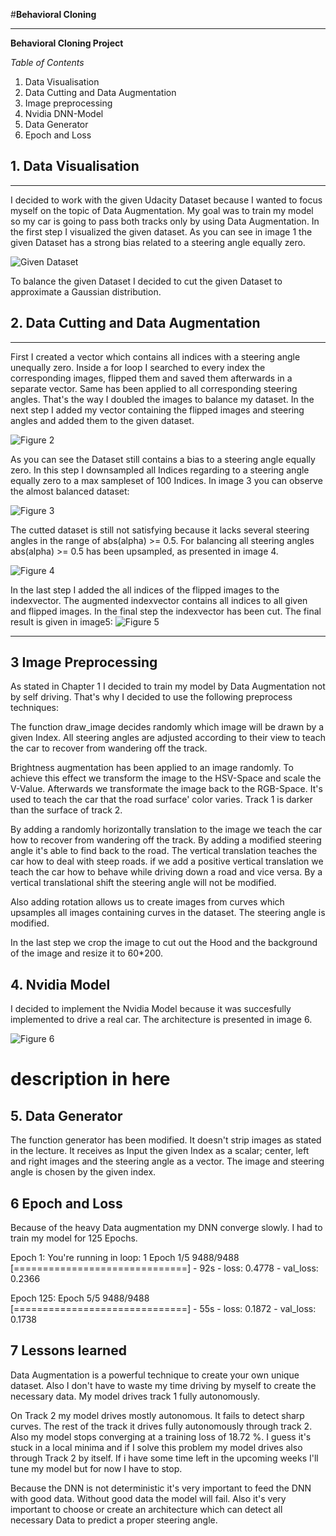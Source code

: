 #**Behavioral Cloning** 

---

**Behavioral Cloning Project**

*Table of Contents*

 1. Data Visualisation
 2. Data Cutting and Data Augmentation
 3. Image preprocessing
 4. Nvidia DNN-Model
 5. Data Generator
 6. Epoch and Loss


## 1. Data Visualisation
---
I decided to work with the given Udacity Dataset because I wanted to focus myself on the topic of Data Augmentation. My goal was to train my model so my car is going to pass both tracks only by using Data Augmentation.
In the first step I visualized the given dataset. As you can see in image 1 the given Dataset has a strong bias related to a steering angle equally zero.

![Given Dataset](examples/givendataset.png?raw=true)

To balance the given Dataset I decided to cut the given Dataset to approximate a Gaussian distribution.

## 2. Data Cutting and Data Augmentation
---
First I created a vector which contains all indices with a steering angle unequally zero. Inside a for loop I searched to every index the corresponding images, flipped them and saved them afterwards in a separate vector. Same has been applied to all corresponding steering angles. That's the way I doubled the images to balance my dataset. In the next step I added my vector containing the flipped images and steering angles and added them to the given dataset. 

![Figure 2](/xamples/augmented_Dataset.png?raw=true)

As you can see the Dataset still contains a bias to a steering angle equally zero. In this step I downsampled all Indices regarding to a steering angle equally zero to a max sampleset of 100 Indices.
In image 3 you can observe the almost balanced dataset:

![Figure 3](examples/Almost_balanced.png?raw=true)

The cutted dataset is still not satisfying because it lacks several steering angles in the range of abs(alpha) >= 0.5. For balancing all steering angles abs(alpha) >= 0.5 has been upsampled, as presented in image 4.

![Figure 4](examples/upsample.png?raw=true)

In the last step I added the all indices of the flipped images to the indexvector. The augmented indexvector contains all indices to all given and flipped images. In the final step the indexvector has been cut. The final result is given in image5:
![Figure 5](examples/finalcut.png?raw=true)

---
## 3 Image Preprocessing
As stated in Chapter 1 I decided to train my model by Data Augmentation not by self driving. That's why I decided to use the following preprocess techniques:

The function draw_image decides randomly which image will be drawn by a given Index. All steering angles are adjusted according to their view to teach the car to recover from wandering off the track.


Brightness augmentation has been applied to an image randomly. To achieve this effect we transform the image to the HSV-Space and scale the V-Value. Afterwards we transformate the image back to the RGB-Space. It's used to teach the car that the road surface' color varies. Track 1 is darker than the surface of track 2.

By adding a randomly  horizontally translation to the image we teach the car how to recover from wandering off the track. By adding a modified steering angle it's able to find back to the road. The vertical translation teaches the car how to deal with steep roads. if we add a positive vertical translation we teach the car how to behave while driving down a road and vice versa. By a vertical translational shift the steering angle will not be modified.

Also adding rotation allows us to create images from curves which upsamples all images containing curves in the dataset. The steering angle is modified.

In the last step we crop the image to cut out the Hood and the background of the image and resize it to 60*200.

## 4. Nvidia Model

I decided to implement the Nvidia Model because it was succesfully implemented to drive a real car.
The architecture is presented in image 6.

![Figure 6](examples/nvidia.png?raw=true)









# description in here

## 5. Data Generator

The function generator has been modified. It doesn't strip images as stated in the lecture. It receives as Input the given Index as a scalar; center, left and right images and the steering angle as a vector. The image and steering angle is chosen by the given index.

## 6 Epoch and Loss

Because of the heavy Data augmentation my DNN converge slowly. I had to train my model for 125 Epochs. 

Epoch 1: 
You're running in loop: 1
Epoch 1/5
9488/9488 [==============================] - 92s - loss: 0.4778 - val_loss: 0.2366

Epoch 125:
Epoch 5/5
9488/9488 [==============================] - 55s - loss: 0.1872 - val_loss: 0.1738
## 7 Lessons learned

Data Augmentation is a powerful technique to create your own unique dataset. Also I don't have to waste my time driving by myself to create the necessary data. 
My model drives track 1 fully autonomously.

On Track 2 my model drives mostly autonomous. It fails to detect sharp curves. The rest of the track it drives fully autonomously through track 2.
Also my model stops converging at a training loss of 18.72 %. I guess it's stuck in a local minima and if I solve this problem my model drives also through Track 2 by itself. If i have some time left in the upcoming weeks I'll tune my model but for now I have to stop. 

Because the DNN is not deterministic it's very important to feed the DNN with good data. Without good data the model will fail. Also it's very important to choose or create an architecture which can detect all necessary Data to predict a proper steering angle.
